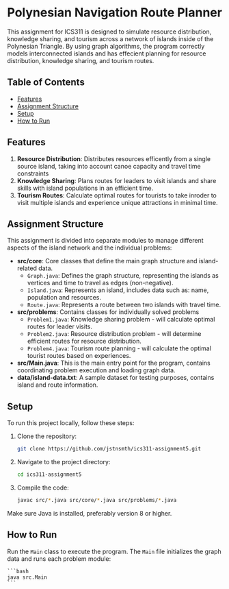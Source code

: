 # Polynesian Navigation Route Planner

This assignment for ICS311 is designed to simulate resource distribution, knowledge sharing, and tourism across a network of islands inside of the Polynesian Triangle. By using graph algorithms, the program correctly models interconnected islands and has effecient planning for resource distribution, knowledge sharing, and tourism routes.

## Table of Contents

- [Features](#features)
- [Assignment Structure](#assignment-structure)
- [Setup](#setup)
- [How to Run](#how-to-run)

## Features

1. **Resource Distribution**: Distributes resources efficently from a single source island, taking into account canoe capacity and travel time constraints
2. **Knowledge Sharing**: Plans routes for leaders to visit islands and share skills with island populations in an efficient time.
3. **Tourism Routes**: Calculate optimal routes for tourists to take inroder to visit multiple islands and experience unique attractions in minimal time.

## Assignment Structure
This assignment is divided into separate modules to manage different aspects of the island network and the individual problems:
- **src/core**: Core classes that define the main graph structure and island-related data.
    - `Graph.java`: Defines the graph structure, representing the islands as vertices and time to travel as edges (non-negative).
    - `Island.java`: Represents an island, includes data such as: name, population and resources.
    - `Route.java`: Represents a route between two islands with travel time.
- **src/problems**: Contains classes for individually solved problems
    - `Problem1.java`: Knowledge sharing problem - will calculate optimal routes for leader visits.
    - `Problem2.java`: Resource distribution problem - will determine efficient routes for resource distribution.
    - `Problem4.java`: Tourism route planning - will calculate the optimal tourist routes based on experiences.
- **src/Main.java**: This is the main entry point for the program, contains coordinating problem execution and loading graph data.
- **data/island-data.txt**: A sample dataset for testing purposes, contains island and route information.

## Setup

To run this project locally, follow these steps:

1. Clone the repository:

    ```bash
    git clone https://github.com/jstnsmth/ics311-assignment5.git
    ```

2. Navigate to the project directory:

    ```bash
    cd ics311-assignment5
    ```

3. Compile the code:

    ```bash
    javac src/*.java src/core/*.java src/problems/*.java
    ```

Make sure Java is installed, preferably version 8 or higher.

## How to Run

Run the `Main` class to execute the program. The `Main` file initializes the graph data and runs each problem module:

    ```bash
    java src.Main
    ```